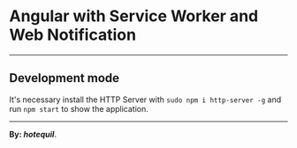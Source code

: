 # Angular with Service Worker and Web Notification

***

## Development mode
It's necessary install the HTTP Server with `sudo npm i http-server -g` and run `npm start` to show the application.

***

**By: *hotequil***.
